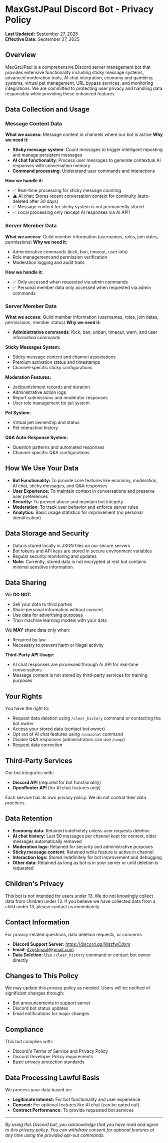 # MaxGstJPaul Discord Bot - Privacy Policy

**Last Updated:** September 27, 2025  
**Effective Date:** September 27, 2025

## Overview

MaxGstJPaul is a comprehensive Discord server management bot that provides extensive functionality including sticky message systems, advanced moderation tools, AI chat integration, economy and gambling systems, virtual pet management, URL bypass services, and monitoring integrations. We are committed to protecting user privacy and handling data responsibly while providing these enhanced features.

## Data Collection and Usage

### Message Content Data
**What we access:** Message content in channels where our bot is active
**Why we need it:** 
- **Sticky message system**: Count messages to trigger intelligent reposting and manage persistent messages
- **AI chat functionality**: Process user messages to generate contextual AI responses with conversation memory
- **Command processing**: Understand user commands and interactions

**How we handle it:**
- ✅ Real-time processing for sticky message counting
- ⚠️ AI chat: Stores recent conversation context for continuity (auto-deleted after 30 days)
- ✅ Message content for sticky system is not permanently stored
- ✅ Local processing only (except AI responses via Ai API)

### Server Member Data
**What we access:** Guild member information (usernames, roles, join dates, permissions)
**Why we need it:** 
- Administrative commands (kick, ban, timeout, user info)
- Role management and permission verification
- Moderation logging and audit trails

**How we handle it:**
- ✅ Only accessed when requested via admin commands
- ✅ Personal member data only accessed when requested via admin commands

### Server Member Data
**What we access:** Guild member information (usernames, roles, join dates, permissions, member status)
**Why we need it:** 
- **Administrative commands**: Kick, ban, unban, timeout, warn, and user information commands

**Sticky Messages System:**
- Sticky message content and channel associations
- Premium activation status and timestamps
- Channel-specific sticky configurations

**Moderation Features:**
- Jail/punishment records and duration
- Administrative action logs
- Report submissions and moderator responses
- User role management for jail system

**Pet System:**
- Virtual pet ownership and status
- Pet interaction history

**Q&A Auto-Response System:**
- Question patterns and automated responses
- Channel-specific Q&A configurations

## How We Use Your Data

- **Bot Functionality:** To provide core features like economy, moderation, AI chat, sticky messages, and Q&A responses
- **User Experience:** To maintain context in conversations and preserve user preferences
- **Security:** To prevent abuse and maintain bot integrity
- **Moderation:** To track user behavior and enforce server rules
- **Analytics:** Basic usage statistics for improvement (no personal identification)

## Data Storage and Security

- Data is stored locally in JSON files on our secure servers
- Bot tokens and API keys are stored in secure environment variables
- Regular security monitoring and updates
- **Note:** Currently, stored data is not encrypted at rest but contains minimal sensitive information

## Data Sharing

We **DO NOT:**
- Sell your data to third parties
- Share personal information without consent
- Use data for advertising purposes
- Train machine learning models with your data

We **MAY** share data only when:
- Required by law
- Necessary to prevent harm or illegal activity

**Third-Party API Usage:**
- AI chat responses are processed through Ai API for real-time conversations
- Message content is not stored by third-party services for training purposes

## Your Rights

You have the right to:
- Request data deletion using `/clear_history` command or contacting the bot owner
- Access your stored data (contact bot owner)
- Opt out of AI chat features using `/unaichat` command
- Disable Q&A responses (administrators can use `/unqa`)
- Request data correction

## Third-Party Services

Our bot integrates with:
- **Discord API** (required for bot functionality)
- **OpenRouter API** (for AI chat features only)

Each service has its own privacy policy. We do not control their data practices.

## Data Retention

- **Economy data:** Retained indefinitely unless user requests deletion
- **AI chat history:** Last 50 messages per channel kept for context, older messages automatically removed
- **Moderation logs:** Retained for security and administrative purposes
- **Sticky message content:** Retained while feature is active in channel
- **Interaction logs:** Stored indefinitely for bot improvement and debugging
- **Other data:** Retained as long as bot is in your server or until deletion is requested

## Children's Privacy

This bot is not intended for users under 13. We do not knowingly collect data from children under 13. If you believe we have collected data from a child under 13, please contact us immediately.

## Contact Information

For privacy-related questions, data deletion requests, or concerns:
- **Discord Support Server:** https://discord.gg/WszfwCdxrs
- **Email:** itzgstjpaul@gmail.com
- **Data Deletion:** Use `/clear_history` command or contact bot owner directly

## Changes to This Policy

We may update this privacy policy as needed. Users will be notified of significant changes through:
- Bot announcements in support server
- Discord bot status updates
- Email notifications for major changes

## Compliance

This bot complies with:
- Discord's Terms of Service and Privacy Policy
- Discord Developer Policy requirements
- Basic privacy protection standards

## Data Processing Lawful Basis

We process your data based on:
- **Legitimate Interest:** For bot functionality and user experience
- **Consent:** For optional features like AI chat (can be opted out)
- **Contract Performance:** To provide requested bot services

---

*By using this Discord bot, you acknowledge that you have read and agree to this privacy policy. You can withdraw consent for optional features at any time using the provided opt-out commands.*
